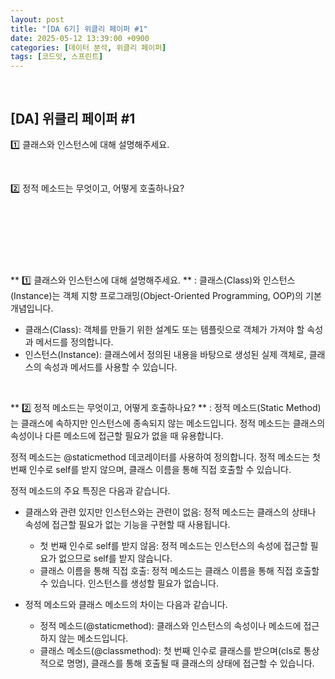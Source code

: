 ```yaml
---
layout: post
title: "[DA 6기] 위클리 페이퍼 #1"
date: 2025-05-12 13:39:00 +0900
categories: [데이터 분석, 위클리 페이퍼]
tags: [코드잇, 스프린트]
---
```


<h2 style="padding-top: 30px">[DA] 위클리 페이퍼 #1</h2>
<p>1️⃣ 클래스와 인스턴스에 대해 설명해주세요.</p>
<br>
<p>2️⃣ 정적 메소드는 무엇이고, 어떻게 호출하나요?</p>

<br><br><br>
---

<p>** 1️⃣ 클래스와 인스턴스에 대해 설명해주세요. **
<a>: 클래스(Class)와 인스턴스(Instance)는 객체 지향 프로그래밍(Object-Oriented Programming, OOP)의 기본 개념입니다.

- 클래스(Class): 객체를 만들기 위한 설계도 또는 템플릿으로 객체가 가져야 할 속성과 메서드를 정의합니다.
- 인스턴스(Instance): 클래스에서 정의된 내용을 바탕으로 생성된 실제 객체로, 클래스의 속성과 메서드를 사용할 수 있습니다.</a></p>

<br>

<p>** 2️⃣ 정적 메소드는 무엇이고, 어떻게 호출하나요? **
: 정적 메소드(Static Method)는 클래스에 속하지만 인스턴스에 종속되지 않는 메소드입니다. 정적 메소드는 클래스의 속성이나 다른 메소드에 접근할 필요가 없을 때 유용합니다.

정적 메소드는 @staticmethod 데코레이터를 사용하여 정의합니다. 정적 메소드는 첫 번째 인수로 self를 받지 않으며, 클래스 이름을 통해 직접 호출할 수 있습니다.

정적 메소드의 주요 특징은 다음과 같습니다.

- 클래스와 관련 있지만 인스턴스와는 관련이 없음: 정적 메소드는 클래스의 상태나 속성에 접근할 필요가 없는 기능을 구현할 때 사용됩니다.
    - 첫 번째 인수로 self를 받지 않음: 정적 메소드는 인스턴스의 속성에 접근할 필요가 없으므로 self를 받지 않습니다.
    - 클래스 이름을 통해 직접 호출: 정적 메소드는 클래스 이름을 통해 직접 호출할 수 있습니다. 인스턴스를 생성할 필요가 없습니다.

- 정적 메소드와 클래스 메소드의 차이는 다음과 같습니다.

    - 정적 메소드(@staticmethod): 클래스와 인스턴스의 속성이나 메소드에 접근하지 않는 메소드입니다.
    - 클래스 메소드(@classmethod): 첫 번째 인수로 클래스를 받으며(cls로 통상적으로 명명), 클래스를 통해 호출될 때 클래스의 상태에 접근할 수 있습니다.</p>